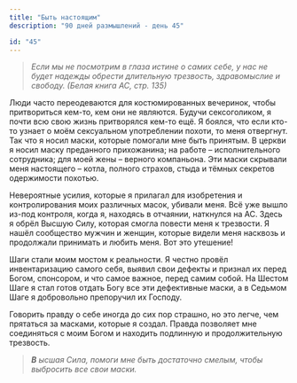 ```yaml
---
title: "Быть настоящим"
description: "90 дней размышлений - день 45"

id: "45"
---
```


> _Если мы не посмотрим в глаза истине о самих себе, у нас не будет надежды
> обрести длительную трезвость, здравомыслие и свободу. (Белая книга АС, стр. 135)_

Люди часто переодеваются для костюмированных вечеринок, чтобы притвориться
кем-то, кем они не являются. Будучи сексоголиком, я почти всю свою жизнь
притворялся кем-то ещё. Я боялся, что если кто-то узнает о моём сексуальном
употреблении похоти, то меня отвергнут. Так что я носил маски, которые
помогали мне быть принятым. В церкви я носил маску преданного прихожанина; на
работе – исполнительного сотрудника; для моей жены – верного компаньона. Эти
маски скрывали меня настоящего – котла, полного страхов, стыда и тёмных
секретов одержимости похотью.

Невероятные усилия, которые я прилагал для изобретения и контролирования моих
различных масок, убивали меня. Всё уже вышло из-под контроля, когда я,
находясь в отчаянии, наткнулся на АС. Здесь я обрёл Высшую Силу, которая
смогла повести меня к трезвости. Я нашёл сообщество мужчин и женщин, которые
видели меня насквозь и продолжали принимать и любить меня. Вот это утешение!

Шаги стали моим мостом к реальности. Я честно провёл инвентаризацию самого
себя, выявил свои дефекты и признал их перед Богом, спонсором, и что самое
важное, перед самим собой. На Шестом Шаге я стал готов отдать Богу все эти
дефективные маски, а в Седьмом Шаге я добровольно препоручил их Господу.

Говорить правду о себе иногда до сих пор страшно, но это легче, чем прятаться
за масками, которые я создал. Правда позволяет мне соединяться с моим Богом и
находить подлинную и продолжительную трезвость.

> _**В** ысшая Сила, помоги мне быть достаточно смелым, чтобы выбросить все
> свои маски._
